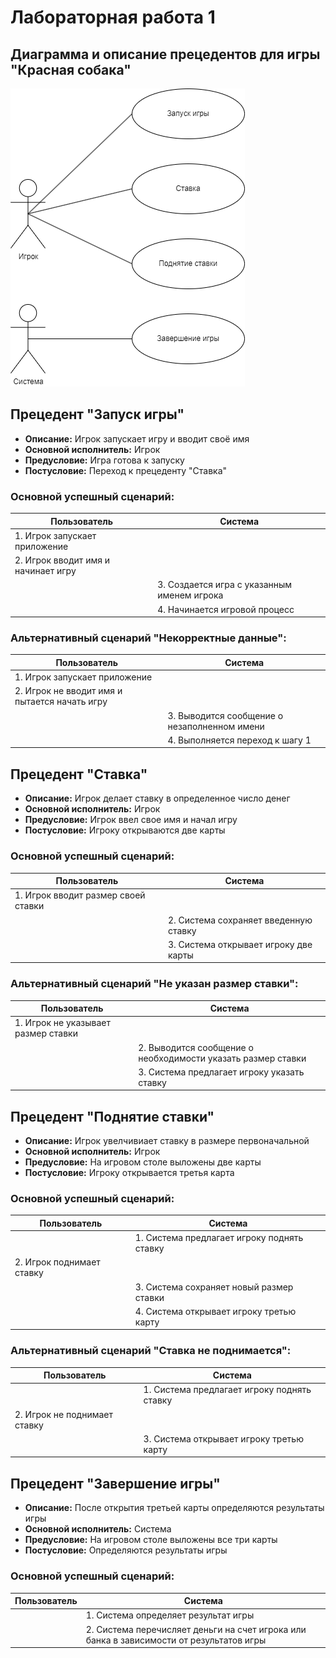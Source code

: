 # Лабораторная работа 1
Диаграмма и описание прецедентов для игры "Красная собака"
---
![Диаграмма вариантов использования](Precedenty.png)
## Прецедент "Запуск игры"
* **Описание:** Игрок запускает игру и вводит своё имя
* **Основной исполнитель:** Игрок
* **Предусловие:** Игра готова к запуску
* **Постусловие:** Переход к прецеденту "Ставка"

### Основной успешный сценарий:
|Пользователь|Система|
|-|--------|
|1. Игрок запускает приложение||
|2. Игрок вводит имя и начинает игру||
||3. Создается игра с указанным именем игрока|
||4. Начинается игровой процесс|
### Альтернативный сценарий "Некорректные данные":
|Пользователь|Система|
|-|--------|
|1. Игрок запускает приложение||
|2. Игрок не вводит имя и пытается начать игру||
||3. Выводится сообщение о незаполненном имени|
||4. Выполняется переход к шагу 1|

## Прецедент "Ставка"
* **Описание:** Игрок делает ставку в определенное число денег
* **Основной исполнитель:** Игрок
* **Предусловие:** Игрок ввел свое имя и начал игру
* **Постусловие:** Игроку открываются две карты

### Основной успешный сценарий:
|Пользователь|Система|
|-|--------|
|1. Игрок вводит размер своей ставки||
||2. Система сохраняет введенную ставку|
||3. Система открывает игроку две карты|
### Альтернативный сценарий "Не указан размер ставки":
|Пользователь|Система|
|-|--------|
|1. Игрок не указывает размер ставки||
||2. Выводится сообщение о необходимости указать размер ставки|
||3. Система предлагает игроку указать ставку|

## Прецедент "Поднятие ставки"
* **Описание:** Игрок увелчивиает ставку в размере первоначальной
* **Основной исполнитель:** Игрок
* **Предусловие:** На игровом столе выложены две карты
* **Постусловие:** Игроку открывается третья карта

### Основной успешный сценарий:
|Пользователь|Система|
|-|--------|
||1. Система предлагает игроку поднять ставку|
|2. Игрок поднимает ставку||
||3. Система сохраняет новый размер ставки|
||4. Система открывает игроку третью карту|
### Альтернативный сценарий "Ставка не поднимается":
|Пользователь|Система|
|-|--------|
||1. Система предлагает игроку поднять ставку|
|2. Игрок не поднимает ставку||
||3. Система открывает игроку третью карту|

## Прецедент "Завершение игры"
* **Описание:** После открытия третьей карты определяются результаты игры
* **Основной исполнитель:** Система
* **Предусловие:** На игровом столе выложены все три карты
* **Постусловие:** Определяются результаты игры

### Основной успешный сценарий:
|Пользователь|Система|
|-|--------|
||1. Система определяет результат игры|
||2. Система перечисляет деньги на счет игрока или банка в зависимости от результатов игры|
